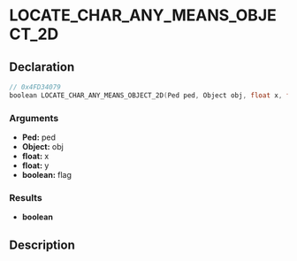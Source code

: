 # LOCATE_CHAR_ANY_MEANS_OBJECT_2D

## Declaration
```cpp
// 0x4FD34079
boolean LOCATE_CHAR_ANY_MEANS_OBJECT_2D(Ped ped, Object obj, float x, float y, boolean flag);
```

### Arguments
- **Ped:** ped
- **Object:** obj
- **float:** x
- **float:** y
- **boolean:** flag

### Results
- **boolean**

## Description
